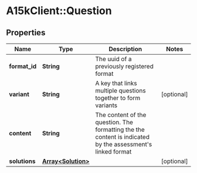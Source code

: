 # A15kClient::Question

## Properties
Name | Type | Description | Notes
------------ | ------------- | ------------- | -------------
**format_id** | **String** | The uuid of a previously registered format | 
**variant** | **String** | A key that links multiple questions together to form variants | [optional] 
**content** | **String** | The content of the question. The formatting the the content is indicated by the assessment&#39;s linked format | 
**solutions** | [**Array&lt;Solution&gt;**](Solution.md) |  | [optional] 


